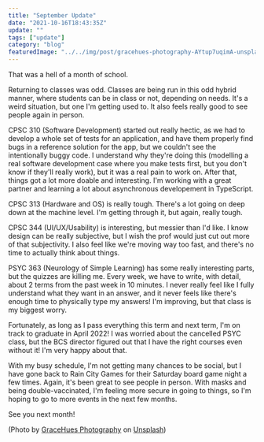 ```yaml
---
title: "September Update"
date: "2021-10-16T18:43:35Z"
update: ""
tags: ["update"]
category: "blog"
featuredImage: "../../img/post/gracehues-photography-AYtup7uqimA-unsplash.jpg"
---
```


That was a hell of a month of school.

Returning to classes was odd. Classes are being run in this odd hybrid manner, where students can be in class or not, depending on needs. It's a weird situation, but one I'm getting used to. It also feels really good to see people again in person.

CPSC 310 (Software Development) started out really hectic, as we had to develop a whole set of tests for an application, and have them properly find bugs in a reference solution for the app, but we couldn't see the intentionally buggy code. I understand why they're doing this (modelling a real software development case where you make tests first, but you don't know if they'll really work), but it was a real pain to work on. After that, things got a lot more doable and interesting. I'm working with a great partner and learning a lot about asynchronous developement in TypeScript.

CPSC 313 (Hardware and OS) is really tough. There's a lot going on deep down at the machine level. I'm getting through it, but again, really tough.

CPSC 344 (UI/UX/Usability) is interesting, but messier than I'd like. I know design can be really subjective, but I wish the prof would just cut out more of that subjectivity. I also feel like we're moving way too fast, and there's no time to actually think about things.

PSYC 363 (Neurology of Simple Learning) has some really interesting parts, but the quizzes are killing me. Every week, we have to write, with detail, about 2 terms from the past week in 10 minutes. I never really feel like I fully understand what they want in an answer, and it never feels like there's enough time to physically type my answers! I'm improving, but that class is my biggest worry.

Fortunately, as long as I pass everything this term and next term, I'm on track to graduate in April 2022! I was worried about the cancelled PSYC class, but the BCS director figured out that I have the right courses even without it! I'm very happy about that.

With my busy schedule, I'm not getting many chances to be social, but I have gone back to Rain City Games for their Saturday board game night a few times. Again, it's been great to see people in person. With masks and being double-vaccinated, I'm feeling more secure in going to things, so I'm hoping to go to more events in the next few months.

See you next month!

(Photo by [GraceHues Photography](https://unsplash.com/@gracehues?utm_source=unsplash&utm_medium=referral&utm_content=creditCopyText) 
on [Unsplash](https://unsplash.com/s/photos/september?utm_source=unsplash&utm_medium=referral&utm_content=creditCopyText))